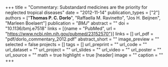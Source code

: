 +++
title = "Commentary: Substandard medicines are the priority for neglected tropical diseases"
date = "2012-11-14"
publication_types = ["2"]
authors = ["**Thomas P. C. Dorlo**", "Raffaella M. Ravinetto", "Jos H. Beijnen", "Marleen Boelaert"]
publication = "_BMJ_"
abstract = ""
doi = "10.1136/bmj.e7518"
links = [{name = "PubMed", url = "https://www.ncbi.nlm.nih.gov/pubmed/23152570"}]
links = []
url_pdf = "pdf/dorlo_commentary_2012.pdf"
abstract_short = ""
image_preview = ""
selected = false
projects = []
tags = []
url_preprint = ""
url_code = ""
url_dataset = ""
url_project = ""
url_slides = ""
url_video = ""
url_poster = ""
url_source = ""
math = true
highlight = true
[header]
image = ""
caption = ""
+++

